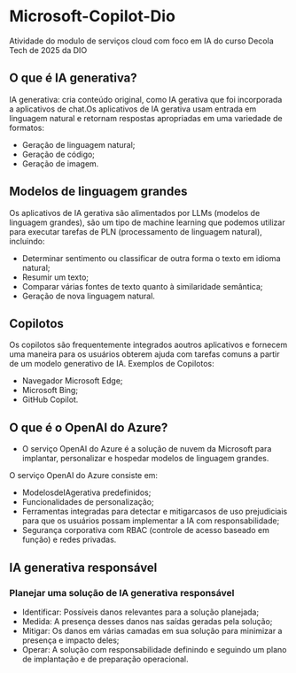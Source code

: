 # Microsoft-Copilot-Dio
Atividade do modulo de serviços cloud com foco em IA do curso Decola Tech de 2025 da DIO

## O que é IA generativa?
 IA generativa: cria conteúdo original, como IA gerativa que foi incorporada a aplicativos de chat.Os aplicativos de IA gerativa usam entrada em linguagem natural e retornam respostas apropriadas em uma variedade de formatos:
 - Geração de linguagem natural;
 - Geração de código;
 - Geração de imagem.

## Modelos de linguagem grandes
Os aplicativos de IA gerativa são alimentados por LLMs (modelos de linguagem grandes), são um tipo de machine learning que podemos utilizar para executar tarefas de PLN (processamento de linguagem natural), incluindo:
 - Determinar sentimento ou classificar de outra forma o texto em idioma natural;
 - Resumir um texto;
 - Comparar várias fontes de texto quanto à similaridade semântica;
 - Geração de nova linguagem natural.

## Copilotos
 Os copilotos são frequentemente integrados aoutros aplicativos e fornecem uma maneira para os usuários obterem ajuda com tarefas comuns a partir de um modelo generativo de IA.
 Exemplos de Copilotos:
  - Navegador Microsoft Edge;
  - Microsoft Bing;
  - GitHub Copilot.

## O que é o OpenAI do Azure?
 - O serviço OpenAI do Azure é a solução de nuvem da Microsoft para implantar, personalizar e hospedar modelos de linguagem grandes.

 O serviço OpenAI do Azure consiste em:
 - ModelosdeIAgerativa predefinidos;
 - Funcionalidades de personalização;
 - Ferramentas integradas para detectar e mitigarcasos de uso prejudiciais para que os usuários possam implementar a IA com responsabilidade;
 - Segurança corporativa com RBAC (controle de acesso baseado em função) e redes privadas.

## IA generativa responsável
### Planejar uma solução de IA generativa responsável
 - Identificar: Possíveis danos relevantes para a solução planejada;
 - Medida: A presença desses danos nas saídas geradas pela solução;
 - Mitigar: Os danos em várias camadas em sua solução para minimizar a presença e impacto deles;
 - Operar: A solução com responsabilidade definindo e seguindo um plano de implantação e de preparação operacional. 




